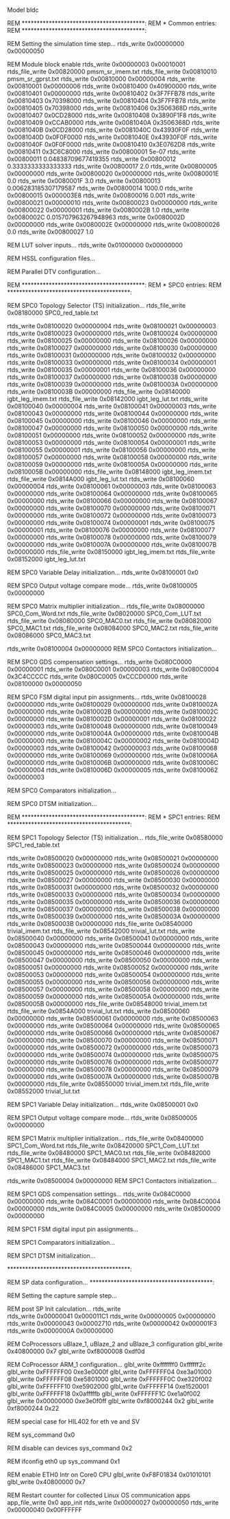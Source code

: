 Model bldc

REM *****************************************:
REM * Common entries:
REM *****************************************:

REM Setting the simulation time step...
rtds_write 0x00000000 0x00000050

REM Module block enable
rtds_write 0x00000003 0x00010001
rtds_file_write 0x00820000 pmsm_sr_imem.txt
rtds_file_write 0x00810010 pmsm_sr_gprst.txt
rtds_write 0x00810000 0x00000004
rtds_write 0x00810001 0x00000006
rtds_write 0x00810400 0x40900000
rtds_write 0x00810401 0x00000000
rtds_write 0x00810402 0x3F7FFB78
rtds_write 0x00810403 0x70398000
rtds_write 0x00810404 0x3F7FFB78
rtds_write 0x00810405 0x70398000
rtds_write 0x00810406 0x3506368D
rtds_write 0x00810407 0x0CD28000
rtds_write 0x00810408 0x3890F1F8
rtds_write 0x00810409 0xCCAB0000
rtds_write 0x0081040A 0x3506368D
rtds_write 0x0081040B 0x0CD28000
rtds_write 0x0081040C 0x43930F0F
rtds_write 0x0081040D 0x0F0F0000
rtds_write 0x0081040E 0x43930F0F
rtds_write 0x0081040F 0x0F0F0000
rtds_write 0x00810410 0x3E0762D8
rtds_write 0x00810411 0x3C6C8000
rtds_write 0x00800001 5e-07
rtds_write 0x00800011 0.04838709677419355
rtds_write 0x00800012 0.3333333333333333
rtds_write 0x00800017 2.0
rtds_write 0x00800005 0x00000000
rtds_write 0x00800020 0x00000000
rtds_write 0x0080001E 0.0
rtds_write 0x0080001F 3.0
rtds_write 0x00800013 0.006283185307179587
rtds_write 0x00800014 1000.0
rtds_write 0x00800015 0x000003E8
rtds_write 0x00800016 0.001
rtds_write 0x00800021 0x00000010
rtds_write 0x00800023 0x00000000
rtds_write 0x00800022 0x00000001
rtds_write 0x0080002B 1.0
rtds_write 0x0080002C 0.015707963267948963
rtds_write 0x0080002D 0x00000000
rtds_write 0x0080002E 0x00000000
rtds_write 0x00800026 0.0
rtds_write 0x00800027 1.0

REM LUT solver inputs...
rtds_write 0x01000000 0x00000000

REM HSSL configuration files...

REM Parallel DTV configuration...


REM *****************************************:
REM * SPC0 entries:
REM *****************************************:

REM SPC0 Topology Selector (TS) initialization...
rtds_file_write 0x08180000 SPC0_red_table.txt

rtds_write 0x08100020 0x00000004
rtds_write 0x08100021 0x00000003
rtds_write 0x08100023 0x00000000
rtds_write 0x08100024 0x00000000
rtds_write 0x08100025 0x00000000
rtds_write 0x08100026 0x00000000
rtds_write 0x08100027 0x00000000
rtds_write 0x08100030 0x00000000
rtds_write 0x08100031 0x00000000
rtds_write 0x08100032 0x00000000
rtds_write 0x08100033 0x00000000
rtds_write 0x08100034 0x00000001
rtds_write 0x08100035 0x00000001
rtds_write 0x08100036 0x00000000
rtds_write 0x08100037 0x00000000
rtds_write 0x08100038 0x00000000
rtds_write 0x08100039 0x00000000
rtds_write 0x0810003A 0x00000000
rtds_write 0x0810003B 0x00000000
rtds_file_write 0x08140000 igbt_leg_imem.txt
rtds_file_write 0x08142000 igbt_leg_lut.txt
rtds_write 0x08100040 0x00000004
rtds_write 0x08100041 0x00000003
rtds_write 0x08100043 0x00000000
rtds_write 0x08100044 0x00000000
rtds_write 0x08100045 0x00000000
rtds_write 0x08100046 0x00000000
rtds_write 0x08100047 0x00000000
rtds_write 0x08100050 0x00000000
rtds_write 0x08100051 0x00000000
rtds_write 0x08100052 0x00000000
rtds_write 0x08100053 0x00000000
rtds_write 0x08100054 0x00000001
rtds_write 0x08100055 0x00000001
rtds_write 0x08100056 0x00000000
rtds_write 0x08100057 0x00000000
rtds_write 0x08100058 0x00000000
rtds_write 0x08100059 0x00000000
rtds_write 0x0810005A 0x00000000
rtds_write 0x0810005B 0x00000000
rtds_file_write 0x08148000 igbt_leg_imem.txt
rtds_file_write 0x0814A000 igbt_leg_lut.txt
rtds_write 0x08100060 0x00000004
rtds_write 0x08100061 0x00000003
rtds_write 0x08100063 0x00000000
rtds_write 0x08100064 0x00000000
rtds_write 0x08100065 0x00000000
rtds_write 0x08100066 0x00000000
rtds_write 0x08100067 0x00000000
rtds_write 0x08100070 0x00000000
rtds_write 0x08100071 0x00000000
rtds_write 0x08100072 0x00000000
rtds_write 0x08100073 0x00000000
rtds_write 0x08100074 0x00000001
rtds_write 0x08100075 0x00000001
rtds_write 0x08100076 0x00000000
rtds_write 0x08100077 0x00000000
rtds_write 0x08100078 0x00000000
rtds_write 0x08100079 0x00000000
rtds_write 0x0810007A 0x00000000
rtds_write 0x0810007B 0x00000000
rtds_file_write 0x08150000 igbt_leg_imem.txt
rtds_file_write 0x08152000 igbt_leg_lut.txt

REM SPC0 Variable Delay initialization...
rtds_write 0x08100001 0x0

REM SPC0 Output voltage compare mode...
rtds_write 0x08100005 0x00000000

REM SPC0 Matrix multiplier initialization...
rtds_file_write 0x08000000 SPC0_Com_Word.txt
rtds_file_write 0x08020000 SPC0_Com_LUT.txt
rtds_file_write 0x08080000 SPC0_MAC0.txt
rtds_file_write 0x08082000 SPC0_MAC1.txt
rtds_file_write 0x08084000 SPC0_MAC2.txt
rtds_file_write 0x08086000 SPC0_MAC3.txt

rtds_write 0x08100004 0x00000000
REM SPC0 Contactors initialization...

REM SPC0 GDS compensation settings...
rtds_write 0x080C0000 0x00000001
rtds_write 0x080C0001 0x00000003
rtds_write 0x080C0004 0x3C4CCCCC
rtds_write 0x080C0005 0xCCCD0000
rtds_write 0x08100000 0x00000050

REM SPC0 FSM digital input pin assignments...
rtds_write 0x08100028 0x00000000
rtds_write 0x08100029 0x00000000
rtds_write 0x0810002A 0x00000000
rtds_write 0x0810002B 0x00000000
rtds_write 0x0810002C 0x00000000
rtds_write 0x0810002D 0x00000001
rtds_write 0x08100022 0x00000003
rtds_write 0x08100048 0x00000000
rtds_write 0x08100049 0x00000000
rtds_write 0x0810004A 0x00000000
rtds_write 0x0810004B 0x00000000
rtds_write 0x0810004C 0x00000002
rtds_write 0x0810004D 0x00000003
rtds_write 0x08100042 0x00000003
rtds_write 0x08100068 0x00000000
rtds_write 0x08100069 0x00000000
rtds_write 0x0810006A 0x00000000
rtds_write 0x0810006B 0x00000000
rtds_write 0x0810006C 0x00000004
rtds_write 0x0810006D 0x00000005
rtds_write 0x08100062 0x00000003

REM SPC0 Comparators initialization...

REM SPC0 DTSM initialization...

REM *****************************************:
REM * SPC1 entries:
REM *****************************************:

REM SPC1 Topology Selector (TS) initialization...
rtds_file_write 0x08580000 SPC1_red_table.txt

rtds_write 0x08500020 0x00000000
rtds_write 0x08500021 0x00000000
rtds_write 0x08500023 0x00000000
rtds_write 0x08500024 0x00000000
rtds_write 0x08500025 0x00000000
rtds_write 0x08500026 0x00000000
rtds_write 0x08500027 0x00000000
rtds_write 0x08500030 0x00000000
rtds_write 0x08500031 0x00000000
rtds_write 0x08500032 0x00000000
rtds_write 0x08500033 0x00000000
rtds_write 0x08500034 0x00000000
rtds_write 0x08500035 0x00000000
rtds_write 0x08500036 0x00000000
rtds_write 0x08500037 0x00000000
rtds_write 0x08500038 0x00000000
rtds_write 0x08500039 0x00000000
rtds_write 0x0850003A 0x00000000
rtds_write 0x0850003B 0x00000000
rtds_file_write 0x08540000 trivial_imem.txt
rtds_file_write 0x08542000 trivial_lut.txt
rtds_write 0x08500040 0x00000000
rtds_write 0x08500041 0x00000000
rtds_write 0x08500043 0x00000000
rtds_write 0x08500044 0x00000000
rtds_write 0x08500045 0x00000000
rtds_write 0x08500046 0x00000000
rtds_write 0x08500047 0x00000000
rtds_write 0x08500050 0x00000000
rtds_write 0x08500051 0x00000000
rtds_write 0x08500052 0x00000000
rtds_write 0x08500053 0x00000000
rtds_write 0x08500054 0x00000000
rtds_write 0x08500055 0x00000000
rtds_write 0x08500056 0x00000000
rtds_write 0x08500057 0x00000000
rtds_write 0x08500058 0x00000000
rtds_write 0x08500059 0x00000000
rtds_write 0x0850005A 0x00000000
rtds_write 0x0850005B 0x00000000
rtds_file_write 0x08548000 trivial_imem.txt
rtds_file_write 0x0854A000 trivial_lut.txt
rtds_write 0x08500060 0x00000000
rtds_write 0x08500061 0x00000000
rtds_write 0x08500063 0x00000000
rtds_write 0x08500064 0x00000000
rtds_write 0x08500065 0x00000000
rtds_write 0x08500066 0x00000000
rtds_write 0x08500067 0x00000000
rtds_write 0x08500070 0x00000000
rtds_write 0x08500071 0x00000000
rtds_write 0x08500072 0x00000000
rtds_write 0x08500073 0x00000000
rtds_write 0x08500074 0x00000000
rtds_write 0x08500075 0x00000000
rtds_write 0x08500076 0x00000000
rtds_write 0x08500077 0x00000000
rtds_write 0x08500078 0x00000000
rtds_write 0x08500079 0x00000000
rtds_write 0x0850007A 0x00000000
rtds_write 0x0850007B 0x00000000
rtds_file_write 0x08550000 trivial_imem.txt
rtds_file_write 0x08552000 trivial_lut.txt

REM SPC1 Variable Delay initialization...
rtds_write 0x08500001 0x0

REM SPC1 Output voltage compare mode...
rtds_write 0x08500005 0x00000000

REM SPC1 Matrix multiplier initialization...
rtds_file_write 0x08400000 SPC1_Com_Word.txt
rtds_file_write 0x08420000 SPC1_Com_LUT.txt
rtds_file_write 0x08480000 SPC1_MAC0.txt
rtds_file_write 0x08482000 SPC1_MAC1.txt
rtds_file_write 0x08484000 SPC1_MAC2.txt
rtds_file_write 0x08486000 SPC1_MAC3.txt

rtds_write 0x08500004 0x00000000
REM SPC1 Contactors initialization...

REM SPC1 GDS compensation settings...
rtds_write 0x084C0000 0x00000000
rtds_write 0x084C0001 0x00000000
rtds_write 0x084C0004 0x00000000
rtds_write 0x084C0005 0x00000000
rtds_write 0x08500000 0x00000000

REM SPC1 FSM digital input pin assignments...

REM SPC1 Comparators initialization...

REM SPC1 DTSM initialization...

*****************************************:


REM SP data configuration...
*****************************************:


REM Setting the capture sample step...


REM post SP Init calculation...
rtds_write  
rtds_write 0x00000041 0x000011C1
rtds_write 0x00000005 0x00000000
rtds_write 0x00000043 0x00002710
rtds_write 0x00000042 0x000001F3
rtds_write 0x0000000A 0x00000000


REM CoProcessors uBlaze_1, uBlaze_2 and uBlaze_3 configuration
glbl_write 0x40800000 0x7
glbl_write 0xf8000008 0xdf0d


REM CoProcessor ARM_1 configuration...
glbl_write 0xfffffff0 0xffffff2c  
glbl_write 0xFFFFFF00 0xe3e0000f
glbl_write 0xFFFFFF04 0xe3a01000
glbl_write 0xFFFFFF08 0xe5801000
glbl_write 0xFFFFFF0C 0xe320f002
glbl_write 0xFFFFFF10 0xe5902000
glbl_write 0xFFFFFF14 0xe1520001
glbl_write 0xFFFFFF18 0x0afffffb
glbl_write 0xFFFFFF1C 0xe1a0f002
glbl_write 0x00000000 0xe3e0f0ff
glbl_write 0xf8000244 0x2
glbl_write 0xf8000244 0x22


REM special case for HIL402 for eth ve and SV


REM sys_command 0x0


REM disable can devices
sys_command 0x2


REM ifconfig eth0 up
sys_command 0x1


REM enable ETH0 Intr on Core0 CPU
glbl_write 0xF8F01834 0x01010101
glbl_write 0x40800000 0x7


REM Restart counter for collected Linux OS communication apps
app_file_write 0x0 app_init
rtds_write 0x00000027 0x00000050
rtds_write 0x00000040 0x00FFFFFF